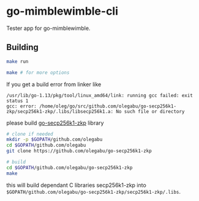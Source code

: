 # go-mimblewimble-cli

Tester app for go-mimblewimble.

## Building

```bash
make run

make # for more options
```

If you get a build error from linker like

```
/usr/lib/go-1.13/pkg/tool/linux_amd64/link: running gcc failed: exit status 1
gcc: error: /home/oleg/go/src/github.com/olegabu/go-secp256k1-zkp/secp256k1-zkp/.libs/libsecp256k1.a: No such file or directory
```

please build [go-secp256k1-zkp](https://github.com/olegabu/go-secp256k1-zkp) library

```bash
# clone if needed
mkdir -p $GOPATH/github.com/olegabu
cd $GOPATH/github.com/olegabu
git clone https://github.com/olegabu/go-secp256k1-zkp

# build
cd $GOPATH/github.com/olegabu/go-secp256k1-zkp
make
```

this will build dependant C libraries secp256k1-zkp into `$GOPATH/github.com/olegabu/go-secp256k1-zkp/secp256k1-zkp/.libs`.
